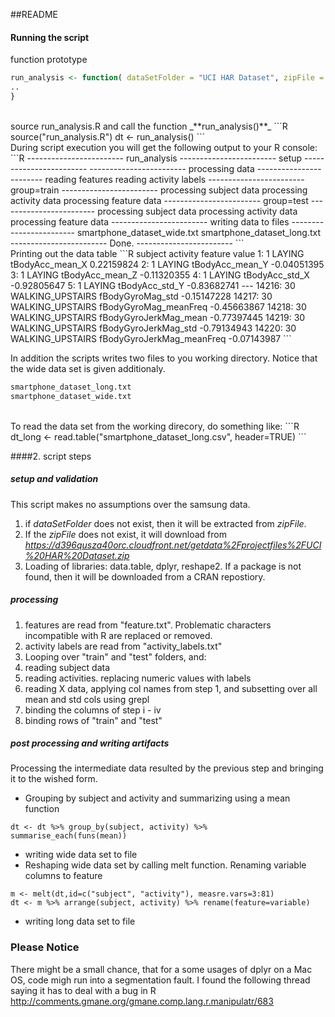 ##README
<br/>
#### Running the script 
function prototype
```R
run_analysis <- function( dataSetFolder = "UCI HAR Dataset", zipFile = "dataset.zip") {
..
}
```
<br/>
source run_analysis.R and call the function _**run_analysis()**_ 
```R
source("run_analysis.R")
dt <- run_analysis()
```
<br/>
During script execution you will get the following output to your R console:
```R
------------------------
      run_analysis      
------------------------
         setup          
------------------------
------------------------
    processing data     
------------------------
reading features
reading activity labels
------------------------
group=train
------------------------
processing subject data
processing activity data
processing feature data
------------------------
group=test
------------------------
processing subject data
processing activity data
processing feature data
------------------------
 writing data to files	 
------------------------
smartphone_dataset_wide.txt
smartphone_dataset_long.txt
------------------------
Done.
------------------------
```
<br/>
Printing out the data table
```R
       subject         activity                   feature       value
    1:       1           LAYING           tBodyAcc_mean_X  0.22159824
    2:       1           LAYING           tBodyAcc_mean_Y -0.04051395
    3:       1           LAYING           tBodyAcc_mean_Z -0.11320355
    4:       1           LAYING            tBodyAcc_std_X -0.92805647
    5:       1           LAYING            tBodyAcc_std_Y -0.83682741
   ---                                                               
14216:      30 WALKING_UPSTAIRS          fBodyGyroMag_std -0.15147228
14217:      30 WALKING_UPSTAIRS     fBodyGyroMag_meanFreq -0.45663867
14218:      30 WALKING_UPSTAIRS     fBodyGyroJerkMag_mean -0.77397445
14219:      30 WALKING_UPSTAIRS      fBodyGyroJerkMag_std -0.79134943
14220:      30 WALKING_UPSTAIRS fBodyGyroJerkMag_meanFreq -0.07143987
```

In addition the scripts writes two files to you working directory. Notice that the wide data set is given additionaly. 
```R
smartphone_dataset_long.txt
smartphone_dataset_wide.txt
```
<br/>
To read the data set from the working direcory, do something like:
```R
dt_long <- read.table("smartphone_dataset_long.csv", header=TRUE)
```

####2. script steps 
##### setup and validation
This script makes no assumptions over the samsung data. 
1. if _dataSetFolder_ does not exist, then it will be extracted from _zipFile_. 
2. If the _zipFile_ does not exist, it will download from _https://d396qusza40orc.cloudfront.net/getdata%2Fprojectfiles%2FUCI%20HAR%20Dataset.zip_
3. Loading of libraries: data.table, dplyr, reshape2. If a package is not found, then it will be downloaded from a CRAN repostiory.
 
##### processing
1. features are read from "feature.txt". Problematic characters incompatible with R are replaced or removed.
2. activity labels are read from "activity_labels.txt"
3. Looping over "train" and "test" folders, and:
  1. reading subject data
  2. reading activities. replacing numeric values with labels
  3. reading X data, applying col names from step 1, and subsetting over all mean and std cols using grepl
  4. binding the columns of step i - iv
4. binding rows of "train" and "test"

##### post processing and writing artifacts
Processing the intermediate data resulted by the previous step and bringing it to the wished form.
<br/>
* Grouping by subject and activity and summarizing using a mean function
```
dt <- dt %>% group_by(subject, activity) %>% summarise_each(funs(mean))
```
* writing wide data set to file
* Reshaping wide data set by calling melt function. Renaming variable columns to feature
```
m <- melt(dt,id=c("subject", "activity"), measre.vars=3:81)
dt <- m %>% arrange(subject, activity) %>% rename(feature=variable)
```
* writing long data set to file

### Please Notice
There might be a small chance, that for a some usages of dplyr on a Mac OS, code migh run into a segmentation fault.
I found the following thread saying it has to deal with a bug in R
http://comments.gmane.org/gmane.comp.lang.r.manipulatr/683

